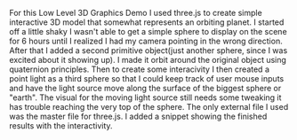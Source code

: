 For this Low Level 3D Graphics Demo I used three.js to create simple interactive 3D model that somewhat represents an orbiting planet. I started off a little shaky I wasn't able to get a simple sphere to display on the scene for 6 hours until I realized I had my camera pointing in the wrong direction. After that I added a second primitive object(just another sphere, since I was excited about it showing up). I made it orbit around the original object using quaternion principles. Then to create some interacivity I then created a point light as a third sphere so that I could keep track of user mouse inputs and have the light source move along the surface of the biggest sphere or "earth". The visual for the moving light source still needs some tweaking it has trouble reaching the very top of the sphere. The only external file I used was the master file for three.js. I added a snippet showing the finished results with the interactivity.
